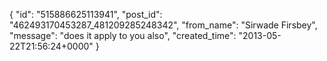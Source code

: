  {
   "id": "515886625113941",
   "post_id": "462493170453287_481209285248342",
   "from_name": "Sirwade Firsbey",
   "message": "does it apply to you also",
   "created_time": "2013-05-22T21:56:24+0000"
 }
